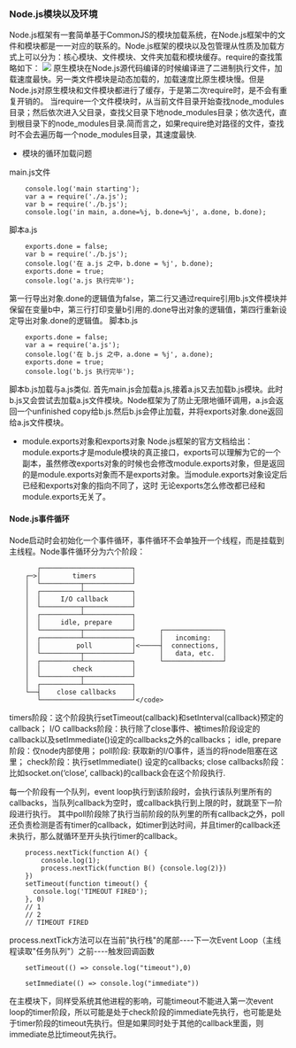 ### Node.js模块以及环境
Node.js框架有一套简单基于CommonJS的模块加载系统，在Node.js框架中的文件和模块都是一一对应的联系的。Node.js框架的模块以及包管理从性质及加载方式上可以分为：核心模块、文件模块、文件夹加载和模块缓存。require的查找策略如下：
<img src='https://segmentfault.com/img/bVZ4XS?w=708&h=572'>
原生模块在Node.js源代码编译的时候编译进了二进制执行文件，加载速度最快。另一类文件模块是动态加载的，加载速度比原生模块慢。但是Node.js对原生模块和文件模块都进行了缓存，于是第二次require时，是不会有重复开销的。
当require一个文件模块时，从当前文件目录开始查找node_modules目录；然后依次进入父目录，查找父目录下地node_modules目录；依次迭代，直到根目录下的node_modules目录.简而言之，如果require绝对路径的文件，查找时不会去遍历每一个node_modules目录，其速度最快.

* 模块的循环加载问题

main.js文件
```
    console.log('main starting');
    var a = require('./a.js');
    var b = require('./b.js');
    console.log('in main, a.done=%j, b.done=%j', a.done, b.done);
```
脚本a.js
```
    exports.done = false;
    var b = require('./b.js');
    console.log('在 a.js 之中，b.done = %j', b.done);
    exports.done = true;
    console.log('a.js 执行完毕');
```
第一行导出对象.done的逻辑值为false，第二行又通过require引用b.js文件模块并保留在变量b中，第三行打印变量b引用的.done导出对象的逻辑值，第四行重新设定导出对象.done的逻辑值。
脚本b.js
```
    exports.done = false;
    var a = require('a.js');
    console.log('在 b.js 之中，a.done = %j', a.done);
    exports.done = true;
    console.log('b.js 执行完毕');
```
脚本b.js加载与a.js类似.
首先main.js会加载a.js,接着a.js又去加载b.js模块。此时b.js又会尝试去加载a.js文件模块。Node框架为了防止无限地循环调用，a.js会返回一个unfinished copy给b.js.然后b.js会停止加载，并将exports对象.done返回给a.js文件模块。

* module.exports对象和exports对象
Node.js框架的官方文档给出：module.exports才是module模块的真正接口，exports可以理解为它的一个副本，虽然修改exports对象的时候也会修改module.exports对象，但是返回的是module.exports对象而不是exports对象。当module.exports对象设定后已经和exports对象的指向不同了，这时
无论exports怎么修改都已经和module.exports无关了。

#### Node.js事件循环

Node启动时会初始化一个事件循环，事件循环不会单独开一个线程，而是挂载到主线程。Node事件循环分为六个阶段：
```
       ┌───────────────────────┐
    ┌─>│        timers         │
    │  └──────────┬────────────┘
    │  ┌──────────┴────────────┐
    │  │     I/O callback      │
    │  └──────────┬────────────┘
    │  ┌──────────┴────────────┐
    │  │     idle, prepare     │
    │  └──────────┬────────────┘      ┌───────────────┐
    │  ┌──────────┴────────────┐      │   incoming:   │
    │  │         poll          │<─────┤  connections, │
    │  └──────────┬────────────┘      │   data, etc.  │
    │  ┌──────────┴────────────┐      └───────────────┘
    │  │        check          │
    │  └──────────┬────────────┘
    │  ┌──────────┴────────────┐
    └──┤    close callbacks    │
       └───────────────────────┘</code>
```
timers阶段：这个阶段执行setTimeout(callback)和setInterval(callback)预定的callback；
I/O callbacks阶段：执行除了close事件、被times阶段设定的callback以及setImmediate()设定的callbacks之外的callbacks；
idle, prepare阶段：仅node内部使用；
poll阶段: 获取新的I/O事件，适当的将node阻塞在这里；
check阶段：执行setImmediate() 设定的callbacks;
close callbacks阶段：比如socket.on(‘close’, callback)的callback会在这个阶段执行.

每一个阶段有一个队列，event loop执行到该阶段时，会执行该队列里所有的callbacks，当队列callback为空时，或callback执行到上限的时，就跳至下一阶段进行执行。
其中poll阶段除了执行当前阶段的队列里的所有callback之外，poll还负责检测是否有timer的callback，如timer到达时间，并且timer的callback还未执行，那么就循环至开头执行timer的callback。
```
    process.nextTick(function A() {
        console.log(1);
        process.nextTick(function B() {console.log(2)})
    })
    setTimeout(function timeout() {
      console.log('TIMEOUT FIRED');
    }, 0)
    // 1
    // 2
    // TIMEOUT FIRED
```
process.nextTick方法可以在当前"执行栈"的尾部----下一次Event Loop（主线程读取"任务队列"）之前----触发回调函数

```
    setTimeout(() => console.log("timeout"),0)

    setImmediate(() => console.log("immediate"))
```
在主模块下，同样受系统其他进程的影响，可能timeout不能进入第一次event loop的timer阶段，所以可能是处于check阶段的immediate先执行，也可能是处于timer阶段的timeout先执行。但是如果同时处于其他的callback里面，则
immediate总比timeout先执行。

